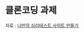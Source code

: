 <h1>클론코딩 과제</h1>

자료 : <a href="https://www.inflearn.com/course/bbc-%EC%9D%B8%ED%84%B0%EB%9E%99%ED%8B%B0%EB%B8%8C%EC%9B%B9-%ED%81%B4%EB%A1%A0/dashboard">
나만의 심리테스트 사이트 만들기</a>
